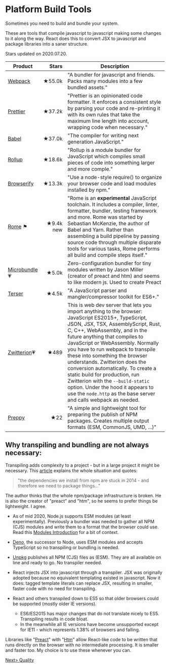 # Platform Build Tools 
Sometimes you need to build and bundle your system.

These are tools that compile javascript to javascript making some changes to it along the way. React does this to convert JSX to javascript and package libraries into a saner structure.

Stars updated on 2020.07.20.

| Product | Stars | Description |
| ------- | -----:| ----------- |
| [Webpack](https://github.com/webpack/webpack) | ★55.0k | "A bundler for javascript and friends. Packs many modules into a few bundled assets." |
| [Prettier](https://github.com/prettier/prettier) | ★37.2k | "Prettier is an opinionated code formatter. It enforces a consistent style by parsing your code and re-printing it with its own rules that take the maximum line length into account, wrapping code when necessary." |
| [Babel](https://github.com/babel/babel) | ★37.0k | "The compiler for writing next generation JavaScript." |
| [Rollup](https://github.com/rollup/rollup) | ★18.6k | "Rollup is a module bundler for JavaScript which compiles small pieces of code into something larger and more comple." |
| [Browserify](https://github.com/browserify/browserify) | ★13.3k | "Use a node-style require() to organize your browser code and load modules installed by npm." |
| [Rome](https://github.com/facebookexperimental/rome) ⚑ | ★9.4k new | "Rome is an **experimental** JavaScript toolchain. It includes a compiler, linter, formatter, bundler, testing framework and more. Rome was started by Sebastian McKenzie, the author of Babel and Yarn. Rather than assembling a build pipeline by passing source code through multiple disparate tools for various tasks, Rome performs all build and compile steps itself." |
| [Microbundle](https://github.com/developit/microbundle)💗 | ★5.0k |  Zero-configuration bundler for tiny modules written by Jason Miller (creator of preact and htm) and seems to like modern js. Used to create Preact |
| [Terser](https://github.com/terser/terser) | ★4.5k | "A JavaScript parser and mangler/compressor toolkit for ES6+." |
| [Zwitterion](https://github.com/lastmjs/zwitterion)💗 | ★489 | This is web dev server that lets you import anything to the browser: JavaScript ES2015+, TypeScript, JSON, JSX, TSX, AssemblyScript, Rust, C, C++, WebAssembly, and in the future anything that compiles to JavaScript or WebAssembly. Normally you have to run webpack to transpile these into something the browser understands. Zwitterion does the conversion automatically. To create a static build for production, run Zwitterion with the `--build-static` option. Under the hood it appears to use the `node.http` as the base server and calls webpack as needed. |
| [Preppy](https://github.com/sebastian-software/preppy) | ★22 | "A simple and lightweight tool for preparing the publish of NPM packages. Creates multiple output formats (ESM, CommonJS, UMD, ...)" |

## Why transpiling and bundling are not always necessary:
Transpiling adds complexity to a project - but in a large project it might be necessary. This [article](https://jasonformat.com/enabling-modern-js-on-npm/) explains the whole situation and quotes: 

> "the dependencies we install from npm are stuck in 2014 - and therefore we need to package things..."

The author thinks that the whole npm/package infrastructure is broken. He is also the creator of "preact" and "htm", so he seems to prefer things be lightweight. I agree.

- As of mid 2020, Node.js supports ESM modules (at least experimentally). Previously a bundler was needed to gather all NPM (CJS) modules and write them to a format that the browser could use. Read this [Modules Introduction](https://javascript.info/modules-intro) for a bit of context.

- [Deno](https://deno.land/), the successor to Node, uses ESM modules and accepts TypeScript so no transpiling or bundling is needed.

- [Unpkg](https://unpkg.com/) publishes all NPM (CJS) files as (ESM). They are all available on line and ready to go. No transpiler needed.

- React injects JSX into javascript through a transpiler. JSX was originally adopted because no equivalent templating existed in javascript. Now it does: tagged template literals can replace JSX, resulting in smaller, faster code with no need for transpiling.

- React and others transpiled down to ES5 so that older browsers could be supported (mostly older IE versions).
  - ES6/ES2015 has major changes that do not translate nicely to ES5. Transpiling results in code bloat. 
  - In the meanwhile all IE versions have become unsupported except for IE11 - which represents 1.38% of browsers and falling.  

Libraries like "[Preact](https://github.com/preactjs/preact)" with "[Htm](https://github.com/developit/htm)" allow React-like code to be written that runs directly on the browser with no intermediate processing. It is smaller and faster too. My choice is to use these whenever you can.

[Next> Quality](../Quality/Quality.md)
